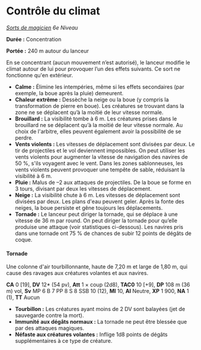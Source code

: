# Contrôle du climat


*[Sorts de magicien](../Sorts_de_magicien.md) 6e Niveau*

**Durée :** Concentration

**Portée :** 240 m autour du lanceur

En se concentrant (aucun mouvement n’est autorisé), le lanceur modifie
le climat autour de lui pour provoquer l’un des effets suivants. Ce sort
ne fonctionne qu'en extérieur.

  - **Calme :** Élimine les intempéries, même si les effets secondaires
    (par exemple, la boue après la pluie) demeurent.
  - **Chaleur extrême :** Dessèche la neige ou la boue (y compris la
    transformation de pierre en boue). Les créatures se trouvant dans la
    zone ne se déplacent qu’à la moitié de leur vitesse normale.
  - **Brouillard :** La visibilité tombe à 6 m. Les créatures prises
    dans le brouillard ne se déplacent qu’à la moitié de leur vitesse
    normale. Au choix de l'arbitre, elles peuvent également avoir la
    possibilité de se perdre.
  - **Vents violents :** Les vitesses de déplacement sont divisées par
    deux. Le tir de projectiles et le vol deviennent impossibles. On
    peut utiliser les vents violents pour augmenter la vitesse de
    navigation des navires de 50 %, s'ils voyagent avec le vent. Dans
    les zones sablonneuses, les vents violents peuvent provoquer une
    tempête de sable, réduisant la visibilité à 6 m.
  - **Pluie :** Malus de –2 aux attaques de projectiles. De la boue se
    forme en 3 tours, divisant par deux les vitesses de déplacement.
  - **Neige :** La visibilité chute à 6 m. Les vitesses de déplacement
    sont divisées par deux. Les plans d'eau peuvent geler. Après la
    fonte des neiges, la boue persiste et gêne toujours les
    déplacements.
  - **Tornade :** Le lanceur peut diriger la tornade, qui se déplace à
    une vitesse de 36 m par round. On peut diriger la tornade pour
    qu’elle produise une attaque (voir statistiques ci-dessous). Les
    navires pris dans une tornade ont 75 % de chances de subir 12 points
    de dégâts de coque.

#### Tornade

Une colonne d'air tourbillonnante, haute de 7,20 m et large de 1,80 m,
qui cause des ravages aux créatures volantes et aux navires.

**CA** 0 \[19\], **DV** 12\* (54 pv), **Att** 1 × coup (2d8), **TAC0**
10 \[+9\], **DP** 108 m (36 m) vol, **Sv** MP 6 B 7 PP 8 S 8 SSB 10
(12), **Ml** 10, **Al** Neutre, **XP** 1 900, **NA** 1 (1), **TT** Aucun

  - **Tourbillon :** Les créatures ayant moins de 2 DV sont balayées
    (jet de sauvegarde contre la mort).
  - **Immunité aux dégâts normaux :** La tornade ne peut être blessée
    que par des attaques magiques.
  - **Néfaste aux créatures volantes :** Inflige 1d8 points de dégâts
    supplémentaires à ce type de créature.